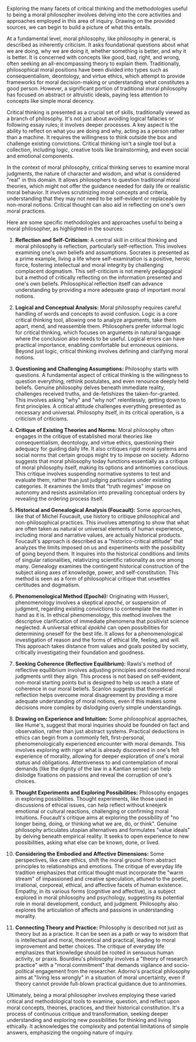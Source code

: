 Exploring the many facets of critical thinking and the methodologies useful to being a moral philosopher involves delving into the core activities and approaches employed in this area of inquiry. Drawing on the provided sources, we can begin to build a picture of what this entails.

At a fundamental level, moral philosophy, like philosophy in general, is described as inherently criticism. It asks foundational questions about what we are doing, why we are doing it, whether something is better, and why it is better. It is concerned with concepts like good, bad, right, and wrong, often seeking an all-encompassing theory to explain them. Traditionally, philosophical moral positions have been divided into types such as consequentialism, deontology, and virtue ethics, which attempt to provide frameworks for moral decision-making or understanding what constitutes a good person. However, a significant portion of traditional moral philosophy has focused on abstract or altruistic ideals, paying less attention to concepts like simple moral decency.

Critical thinking is presented as a crucial set of skills, traditionally viewed as a branch of philosophy. It's not just about avoiding logical fallacies or following essay rules; it involves deeper processes. A key aspect is the ability to reflect on what you are doing and why, acting as a person rather than a machine. It requires the willingness to think outside the box and challenge existing convictions. Critical thinking isn't a single tool but a collection, including logic, creative tools like brainstorming, and even social and emotional components.

In the context of moral philosophy, critical thinking serves to examine moral judgments, the nature of character and wisdom, and what is considered "real" in this domain. It allows philosophers to question traditional moral theories, which might not offer the guidance needed for daily life or realistic moral behavior. It involves scrutinizing moral concepts and criteria, understanding that they may not need to be self-evident or replaceable by non-moral notions. Critical thought can also aid in reflecting on one's own moral practices.

Here are some specific methodologies and approaches useful to being a moral philosopher, as highlighted in the sources:

1. **Reflection and Self-Criticism:** A central skill in critical thinking and moral philosophy is reflection, particularly self-reflection. This involves examining one's own beliefs and assumptions. Socrates is presented as a prime example, living a life where self-examination is a positive, heroic force, fostering intellectual and moral integrity by challenging complacent dogmatism. This self-criticism is not merely pedagogical but a method of critically reflecting on the information presented and one's own beliefs. Philosophical reflection itself can advance understanding by providing a more adequate grasp of important moral notions.
    
2. **Logical and Conceptual Analysis:** Moral philosophy requires careful handling of words and concepts to avoid confusion. Logic is a core critical thinking tool, allowing one to analyze arguments, take them apart, mend, and reassemble them. Philosophers prefer informal logic for critical thinking, which focuses on arguments in natural language where the conclusion also needs to be useful. Logical errors can have practical importance, enabling comfortable but erroneous opinions. Beyond just logic, critical thinking involves defining and clarifying moral notions.
    
3. **Questioning and Challenging Assumptions:** Philosophy starts with questions. A fundamental aspect of critical thinking is the willingness to question everything, rethink postulates, and even renounce deeply held beliefs. Genuine philosophy delves beneath immediate reality, challenges received truths, and de-fetishizes the taken-for-granted. This involves asking "why" and "why not" relentlessly, getting down to first principles. A critical attitude challenges everything presented as necessary and universal. Philosophy itself, in its critical operation, is a criticism of criticisms.
    
4. **Critique of Existing Theories and Norms:** Moral philosophy often engages in the critique of established moral theories like consequentialism, deontology, and virtue ethics, questioning their adequacy for guiding daily life. It also critiques rigid moral systems and social norms that certain groups might try to impose on society. Adorno suggests that moral philosophy today functions essentially as a critique of moral philosophy itself, making its options and antinomies conscious. This critique involves suspending normative systems to test and evaluate them, rather than just judging particulars under existing categories. It examines the limits that "truth regimes" impose on autonomy and resists assimilation into prevailing conceptual orders by revealing the ordering process itself.
    
5. **Historical and Genealogical Analysis (Foucault):** Some approaches, like that of Michel Foucault, use history to critique philosophical and non-philosophical practices. This involves attempting to show that what are often taken as natural or universal elements of human experience, including moral and narrative values, are actually historical products. Foucault's approach is described as a "historico-critical attitude" that analyzes the limits imposed on us and experiments with the possibility of going beyond them. It inquires into the historical conditions and limits of singular rationalities, relativizing scientific rationality as one among many. Genealogy examines the contingent historical construction of the subject along axes of knowledge, power, and self-constitution. This method is seen as a form of philosophical critique that unsettles certitudes and dogmatism.
    
6. **Phenomenological Method (Epoché):** Originating with Husserl, phenomenology involves a skeptical _epoché_, or suspension of judgment, regarding existing convictions to contemplate the matter in hand as it is. In ethical phenomenology, this method involves the descriptive clarification of immediate phenomena that positivist science neglected. A universal ethical _épokhè_ can open possibilities for determining oneself for the best life. It allows for a phenomenological investigation of reason and the forms of ethical life, feeling, and will. This approach takes distance from values and goals posited by society, critically investigating their foundation and goodness.
    
7. **Seeking Coherence (Reflective Equilibrium):** Rawls's method of reflective equilibrium involves adjusting principles and considered moral judgments until they align. This process is not based on self-evident, non-moral starting points but is designed to help us reach a state of coherence in our moral beliefs. Scanlon suggests that theoretical reflection helps overcome moral disagreement by providing a more adequate understanding of moral notions, even if this makes some decisions more complex by dislodging overly simple understandings.
    
8. **Drawing on Experience and Intuition:** Some philosophical approaches, like Hume's, suggest that moral inquiries should be founded on fact and observation, rather than just abstract systems. Practical deductions in ethics can begin from a commonly felt, first-personal, phenomenologically experienced encounter with moral demands. This involves exploring with rigor what is already discovered in one's felt experience of morality, allowing for deeper exploration of one's moral status and obligations. Attentiveness to and contemplation of moral demands (like the dignity of the law in a Kantian sense) can help dislodge fixations on passions and reveal the corruption of one's choices.
    
9. **Thought Experiments and Exploring Possibilities:** Philosophy engages in exploring possibilities. Thought experiments, like those used in discussions of ethical issues, can help reflect without kneejerk emotional or cultural reactions, challenging or confirming moral intuitions. Foucault's critique aims at exploring the possibility of "no longer being, doing, or thinking what we are, do, or think". Genuine philosophy articulates utopian alternatives and formulates "value ideals" by delving beneath empirical reality. It seeks to open experience to new possibilities, asking what else can be known, done, or lived.
    
10. **Considering the Embodied and Affective Dimensions:** Some perspectives, like care ethics, shift the moral ground from abstract principles to relationships and emotions. The critique of everyday life tradition emphasizes that critical thought must incorporate the "warm stream" of impassioned and creative speculation, attuned to the poetic, irrational, corporeal, ethical, and affective facets of human existence. Empathy, in its various forms (cognitive and affective), is a subject explored in moral philosophy and psychology, suggesting its potential role in moral development, conduct, and judgment. Philosophy also explores the articulation of affects and passions in understanding morality.
    
11. **Connecting Theory and Practice:** Philosophy is described not just as theory but as a practice. It can be seen as a path or way to wisdom that is intellectual and moral, theoretical and practical, leading to moral improvement and better choices. The critique of everyday life emphasizes that knowledge should be rooted in sensuous human activity, or praxis. Bourdieu's philosophy involves a "theory of research practice" with a "moral commitment" that demands vigilance and socio-political engagement from the researcher. Adorno's practical philosophy aims at "living less wrongly" in a situation of moral uncertainty, even if theory cannot provide full-blown practical guidance due to antinomies.
    

Ultimately, being a moral philosopher involves employing these varied critical and methodological tools to examine, question, and reflect upon moral concepts, theories, practices, and their historical constitution. It's a process of continuous critique and transformation, seeking deeper understanding and exploring new possibilities for thinking and living ethically. It acknowledges the complexity and potential limitations of simple answers, emphasizing the ongoing nature of inquiry.